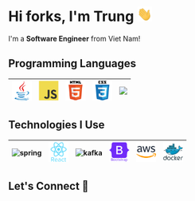 <h1>Hi forks, I'm Trung <img  src="https://raw.githubusercontent.com/ABSphreak/ABSphreak/master/gifs/Hi.gif" width="30px"></h1>

I'm a **Software Engineer** from Viet Nam!

## Programming Languages
  <img src="https://raw.githubusercontent.com/devicons/devicon/master/icons/java/java-original.svg" alt="java" width="40" height="40"/>|<img src="https://raw.githubusercontent.com/devicons/devicon/master/icons/javascript/javascript-original.svg" alt="javascript" width="40" height="40"/>|<img src="https://raw.githubusercontent.com/devicons/devicon/master/icons/html5/html5-original-wordmark.svg" alt="html5" width="40" height="40"/>|<img src="https://raw.githubusercontent.com/devicons/devicon/master/icons/css3/css3-original-wordmark.svg" alt="css3" width="40" height="40"/>|<img src = 'https://github.com/MarikIshtar007/MarikIshtar007/blob/master/images/sql.svg' width='30'/>
|--|--|--|--|--|

 ## Technologies I Use
 <img src="https://www.vectorlogo.zone/logos/springio/springio-icon.svg" alt="spring" width="40" height="40"/>|<img src="https://raw.githubusercontent.com/devicons/devicon/master/icons/react/react-original-wordmark.svg" alt="react" width="40" height="40"/>|<img src="https://www.vectorlogo.zone/logos/apache_kafka/apache_kafka-icon.svg" alt="kafka" width="40" height="40"/>|<img src="https://raw.githubusercontent.com/devicons/devicon/master/icons/bootstrap/bootstrap-plain-wordmark.svg" alt="bootstrap" width="40" height="40"/>| <img src="https://raw.githubusercontent.com/devicons/devicon/master/icons/amazonwebservices/amazonwebservices-original-wordmark.svg" alt="aws" width="40" height="40"/>|<img src="https://raw.githubusercontent.com/devicons/devicon/master/icons/docker/docker-original-wordmark.svg" alt="docker" width="40" height="40"/>
  |--|--|--|--|--|--|

## Let's Connect :handshake:


